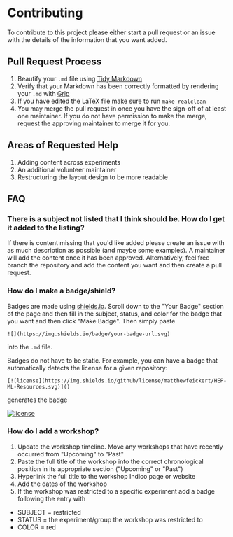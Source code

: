 # Contributing

To contribute to this project please either start a pull request or an issue with the details of the information that you want added.

## Pull Request Process

1. Beautify your `.md` file using [Tidy Markdown](https://github.com/slang800/tidy-markdown)
2. Verify that your Markdown has been correctly formatted by rendering your `.md` with [Grip](https://github.com/joeyespo/grip)
3. If you have edited the LaTeX file make sure to run `make realclean`
4. You may merge the pull request in once you have the sign-off of at least one maintainer. If you do not have permission to make the merge, request the approving maintainer to merge it for you.

## Areas of Requested Help

1. Adding content across experiments
2. An additional volunteer maintainer
3. Restructuring the layout design to be more readable

## FAQ

### There is a subject not listed that I think should be. How do I get it added to the listing?

If there is content missing that you'd like added please create an issue with as much description as possible (and maybe some examples). A maintainer will add the content once it has been approved. Alternatively, feel free branch the repository and add the content you want and then create a pull request.

### How do I make a badge/shield?

Badges are made using [shields.io](http://shields.io/). Scroll down to the "Your Badge" section of the page and then fill in the subject, status, and color for the badge that you want and then click "Make Badge". Then simply paste

```
![](https://img.shields.io/badge/your-badge-url.svg)
```

into the `.md` file.

Badges do not have to be static. For example, you can have a badge that automatically detects the license for a given repository:

```
[![license](https://img.shields.io/github/license/matthewfeickert/HEP-ML-Resources.svg)]()
```

generates the badge

[![license](https://img.shields.io/github/license/matthewfeickert/HEP-ML-Resources.svg)]()

### How do I add a workshop?

1. Update the workshop timeline. Move any workshops that have recently occurred from "Upcoming" to "Past"
2. Paste the full title of the workshop into the correct chronological position in its appropriate section ("Upcoming" or "Past")
3. Hyperlink the full title to the workshop Indico page or website
4. Add the dates of the workshop
5. If the workshop was restricted to a specific experiment add a badge following the entry with

  - SUBJECT = restricted
  - STATUS = the experiment/group the workshop was restricted to
  - COLOR = red
